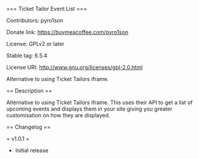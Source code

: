 === Ticket Tailor Event List ===

Contributors: pyro1son

Donate link: https://buymeacoffee.com/pyro1son

License: GPLv2 or later

Stable tag: 6.5.4

License URI: http://www.gnu.org/licenses/gpl-2.0.html

Alternative to using Ticket Tailors iframe. 

== Description ==

Alternative to using Ticket Tailors iframe. This uses their API to get a list of upcoming events and displays them in your site giving you greater customisation on how they are displayed.

== Changelog ==

= v1.0.1 =

* Initial release
